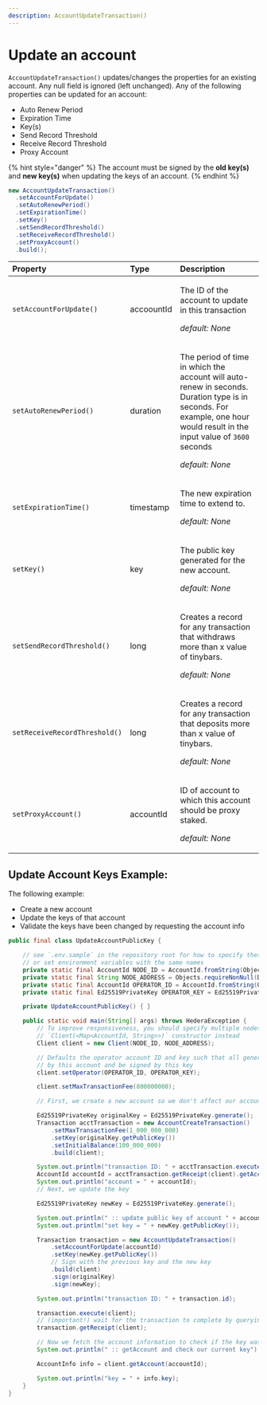 ```yaml
---
description: AccountUpdateTransaction()
---
```


# Update an account

`AccountUpdateTransaction()` updates/changes the properties for an existing account. Any null field is ignored \(left unchanged\). Any of the following properties can be updated for an account:

* Auto Renew Period
* Expiration Time
* Key\(s\)
* Send Record Threshold
* Receive Record Threshold 
* Proxy Account

{% hint style="danger" %}
The account must be signed by the **old key\(s\)** and **new key\(s\)** when updating the keys of an account.
{% endhint %}

```java
new AccountUpdateTransaction()
  .setAccountForUpdate()
  .setAutoRenewPeriod()
  .setExpirationTime()
  .setKey()
  .setSendRecordThreshold()
  .setReceiveRecordThreshold()
  .setProxyAccount()
  .build();
```



<table>
  <thead>
    <tr>
      <th style="text-align:left">Property</th>
      <th style="text-align:left">Type</th>
      <th style="text-align:left">Description</th>
    </tr>
  </thead>
  <tbody>
    <tr>
      <td style="text-align:left"><code>setAccountForUpdate()</code>
      </td>
      <td style="text-align:left">accoountId</td>
      <td style="text-align:left">
        <p>The ID of the account to update in this transaction</p>
        <p><em>default:  None</em>
        </p>
        <p></p>
      </td>
    </tr>
    <tr>
      <td style="text-align:left"><code>setAutoRenewPeriod()</code>
      </td>
      <td style="text-align:left">duration</td>
      <td style="text-align:left">
        <p>The period of time in which the account will auto-renew in seconds. Duration
          type is in seconds. For example, one hour would result in the input value
          of <code>3600 </code>seconds</p>
        <p><em>default:  None</em>
        </p>
      </td>
    </tr>
    <tr>
      <td style="text-align:left"><code>setExpirationTime()</code>
      </td>
      <td style="text-align:left">timestamp</td>
      <td style="text-align:left">
        <p>The new expiration time to extend to.</p>
        <p><em>default:  None</em>
        </p>
      </td>
    </tr>
    <tr>
      <td style="text-align:left"><code>setKey()</code>
      </td>
      <td style="text-align:left">key</td>
      <td style="text-align:left">
        <p>The public key generated for the new account.</p>
        <p><em>default:  None</em>
        </p>
      </td>
    </tr>
    <tr>
      <td style="text-align:left"><code>setSendRecordThreshold()</code>
      </td>
      <td style="text-align:left">long</td>
      <td style="text-align:left">
        <p>Creates a record for any transaction that withdraws more than x value
          of tinybars.</p>
        <p><em>default:  None</em>
        </p>
      </td>
    </tr>
    <tr>
      <td style="text-align:left"><code>setReceiveRecordThreshold()</code>
      </td>
      <td style="text-align:left">long</td>
      <td style="text-align:left">
        <p>Creates a record for any transaction that deposits more than x value of
          tinybars.</p>
        <p><em>default:  None</em>
        </p>
      </td>
    </tr>
    <tr>
      <td style="text-align:left"><code>setProxyAccount()</code>
      </td>
      <td style="text-align:left">accountId</td>
      <td style="text-align:left">
        <p>ID of account to which this account should be proxy staked.</p>
        <p><em>default:  None</em>
        </p>
      </td>
    </tr>
  </tbody>
</table>

## Update Account Keys Example:

The following example:

* Create a new account
* Update the keys of that account
* Validate the keys have been changed by requesting the account info

```java
public final class UpdateAccountPublicKey {

    // see `.env.sample` in the repository root for how to specify these values
    // or set environment variables with the same names
    private static final AccountId NODE_ID = AccountId.fromString(Objects.requireNonNull(Dotenv.load().get("NODE_ID")));
    private static final String NODE_ADDRESS = Objects.requireNonNull(Dotenv.load().get("NODE_ADDRESS"));
    private static final AccountId OPERATOR_ID = AccountId.fromString(Objects.requireNonNull(Dotenv.load().get("OPERATOR_ID")));
    private static final Ed25519PrivateKey OPERATOR_KEY = Ed25519PrivateKey.fromString(Objects.requireNonNull(Dotenv.load().get("OPERATOR_KEY")));

    private UpdateAccountPublicKey() { }

    public static void main(String[] args) throws HederaException {
        // To improve responsiveness, you should specify multiple nodes using the
        // `Client(<Map<AccountId, String>>)` constructor instead
        Client client = new Client(NODE_ID, NODE_ADDRESS);

        // Defaults the operator account ID and key such that all generated transactions will be paid for
        // by this account and be signed by this key
        client.setOperator(OPERATOR_ID, OPERATOR_KEY);

        client.setMaxTransactionFee(800000000);

        // First, we create a new account so we don't affect our account

        Ed25519PrivateKey originalKey = Ed25519PrivateKey.generate();
        Transaction acctTransaction = new AccountCreateTransaction()
            .setMaxTransactionFee(1_000_000_000)
            .setKey(originalKey.getPublicKey())
            .setInitialBalance(100_000_000)
            .build(client);

        System.out.println("transaction ID: " + acctTransaction.execute(client));
        AccountId accountId = acctTransaction.getReceipt(client).getAccountId();
        System.out.println("account = " + accountId);
        // Next, we update the key

        Ed25519PrivateKey newKey = Ed25519PrivateKey.generate();

        System.out.println(" :: update public key of account " + accountId);
        System.out.println("set key = " + newKey.getPublicKey());

        Transaction transaction = new AccountUpdateTransaction()
            .setAccountForUpdate(accountId)
            .setKey(newKey.getPublicKey())
            // Sign with the previous key and the new key
            .build(client)
            .sign(originalKey)
            .sign(newKey);

        System.out.println("transaction ID: " + transaction.id);

        transaction.execute(client);
        // (important!) wait for the transaction to complete by querying the receipt
        transaction.getReceipt(client);

        // Now we fetch the account information to check if the key was changed
        System.out.println(" :: getAccount and check our current key");

        AccountInfo info = client.getAccount(accountId);

        System.out.println("key = " + info.key);
    }
}

```

